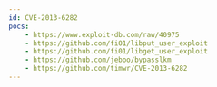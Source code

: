 ```yaml
---
id: CVE-2013-6282
pocs: 
    - https://www.exploit-db.com/raw/40975
    - https://github.com/fi01/libput_user_exploit
    - https://github.com/fi01/libget_user_exploit
    - https://github.com/jeboo/bypasslkm
    - https://github.com/timwr/CVE-2013-6282
---
```

